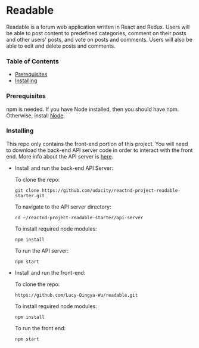 # Readable

Readable is a forum web application written in React and Redux. Users will be able to post content to predefined categories, comment on their posts and other users' posts, and vote on posts and comments. Users will also be able to edit and delete posts and comments.

### Table of Contents
* [Prerequisites](#prerequisites)
* [Installing](#installing)

### Prerequisites

npm is needed. If you have Node installed, then you should have npm. Otherwise, install [Node](https://nodejs.org/en/).

### Installing

This repo only contains the front-end portion of this project. You will need to download the back-end API server code in order to interact with the front end. More info about the API server is [here](https://github.com/udacity/reactnd-project-readable-starter/blob/master/README.md).


* Install and run the back-end API Server:

	To clone the repo:
	```
	git clone https://github.com/udacity/reactnd-project-readable-starter.git
	```

	To navigate to the API server directory:
	```
	cd ~/reactnd-project-readable-starter/api-server
	```

	To install required node modules:
	```
	npm install
	```

	To run the API server:
	```
	npm start
	```

* Install and run the front-end:

	To clone the repo:
	```
	https://github.com/Lucy-Qingya-Wu/readable.git
	```

	To install required node modules:
	```
	npm install
	```

	To run the front end:
	```
	npm start
	```




